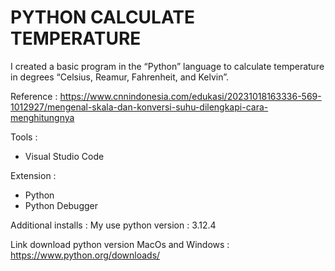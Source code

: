 # PYTHON CALCULATE TEMPERATURE
I created a basic program in the “Python” language to calculate temperature in degrees “Celsius, Reamur, Fahrenheit, and Kelvin”.

Reference : https://www.cnnindonesia.com/edukasi/20231018163336-569-1012927/mengenal-skala-dan-konversi-suhu-dilengkapi-cara-menghitungnya

Tools :
- Visual Studio Code

Extension : 
- Python
- Python Debugger

Additional installs :
My use python version : 3.12.4

Link download python version MacOs and Windows : https://www.python.org/downloads/
